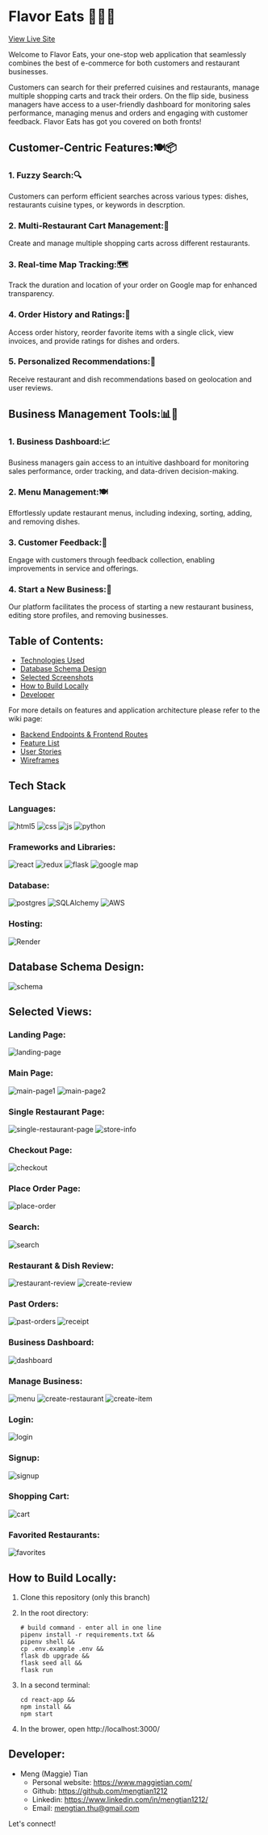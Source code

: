 # Flavor Eats 🍔🌮🍕

[View Live Site](https://flavor-eats.onrender.com/)

Welcome to Flavor Eats, your one-stop web application that seamlessly combines the best of e-commerce for both customers and restaurant businesses.

Customers can search for their preferred cuisines and restaurants, manage multiple shopping carts and track their orders. On the flip side, business managers have access to a user-friendly dashboard for monitoring sales performance, managing menus and orders and engaging with customer feedback. Flavor Eats has got you covered on both fronts!

## Customer-Centric Features:🍽️📦

### 1. Fuzzy Search:🔍

Customers can perform efficient searches across various types: dishes, restaurants cuisine types, or keywords in descrption.

### 2. Multi-Restaurant Cart Management:🛒

Create and manage multiple shopping carts across different restaurants.

### 3. Real-time Map Tracking:🗺️

Track the duration and location of your order on Google map for enhanced transparency.

### 4. Order History and Ratings:📜

Access order history, reorder favorite items with a single click, view invoices, and provide ratings for dishes and orders.

### 5. Personalized Recommendations:📍

Receive restaurant and dish recommendations based on geolocation and user reviews.

## Business Management Tools:📊🍴

### 1. Business Dashboard:📈

Business managers gain access to an intuitive dashboard for monitoring sales performance, order tracking, and data-driven decision-making.

### 2. Menu Management:🍽️

Effortlessly update restaurant menus, including indexing, sorting, adding, and removing dishes.

### 3. Customer Feedback:📣

Engage with customers through feedback collection, enabling improvements in service and offerings.

### 4. Start a New Business:🚀

Our platform facilitates the process of starting a new restaurant business, editing store profiles, and removing businesses.

## Table of Contents:
- [Technologies Used](#tech-stack)
- [Database Schema Design](#database)
- [Selected Screenshots](#views)
- [How to Build Locally](#build)
- [Developer](#developer)

For more details on features and application architecture please refer to the wiki page:

- [Backend Endpoints & Frontend Routes](https://github.com/mengtian1212/FlavorEats/wiki/Backend-Endpoints-&-Frontend-Routes)
- [Feature List](https://github.com/mengtian1212/FlavorEats/wiki/Feature-List)
- [User Stories](https://github.com/mengtian1212/FlavorEats/wiki/User-Stories)
- [Wireframes](https://github.com/mengtian1212/FlavorEats/wiki/Wireframes)

<h2 id="tech-stack">Tech Stack</h2>

### Languages:

![html5](https://img.shields.io/badge/HTML5-E34F26?style=for-the-badge&logo=html5&logoColor=white)
![css](https://img.shields.io/badge/CSS3-1572B6?style=for-the-badge&logo=css3&logoColor=white)
![js](https://img.shields.io/badge/JavaScript-323330?style=for-the-badge&logo=javascript&logoColor=F7DF1E)
![python](https://img.shields.io/badge/Python-FFD43B?style=for-the-badge&logo=python&logoColor=blue)

### Frameworks and Libraries:

![react](https://img.shields.io/badge/React-20232A?style=for-the-badge&logo=react&logoColor=61DAFB)
![redux](https://img.shields.io/badge/Redux-593D88?style=for-the-badge&logo=redux&logoColor=white)
![flask](https://img.shields.io/badge/Flask-000000?style=for-the-badge&logo=flask&logoColor=white)
![google map](https://img.shields.io/badge/Google_Cloud-4285F4?style=for-the-badge&logo=google-cloud&logoColor=white)

### Database:

![postgres](https://img.shields.io/badge/PostgreSQL-316192?style=for-the-badge&logo=postgresql&logoColor=white)
![SQLAlchemy](https://img.shields.io/badge/SQLAlchemy-100000?style=for-the-badge&logo=sql&logoColor=BA1212&labelColor=AD0000&color=A90000)
![AWS](https://img.shields.io/badge/Amazon_AWS-%23232f3e.svg?style=for-the-badge&logo=amazonaws&logoColor=ec912d)

### Hosting:

![Render](https://img.shields.io/badge/Render-%46E3B7.svg?style=for-the-badge&logo=render&logoColor=white)

<h2 id="database">Database Schema Design:</h2>

![schema](https://user-images.githubusercontent.com/43865099/268796979-82d155bd-2346-4955-9b1d-9f014ab4ac86.PNG)

<h2 id="views">Selected Views:</h2>

### Landing Page:

![landing-page](https://github.com/mengtian1212/FlavorEats/blob/screenshot/schema-screenshots/landing-page.PNG)

### Main Page:

![main-page1](https://github.com/mengtian1212/FlavorEats/blob/screenshot/schema-screenshots/main1.PNG)
![main-page2](https://github.com/mengtian1212/FlavorEats/blob/screenshot/schema-screenshots/main2.PNG)

### Single Restaurant Page:

![single-restaurant-page](https://github.com/mengtian1212/FlavorEats/blob/screenshot/schema-screenshots/single-restaurant1.PNG)
![store-info](https://github.com/mengtian1212/FlavorEats/blob/screenshot/schema-screenshots/single-restaurant-store-info.PNG)

### Checkout Page:

![checkout](https://github.com/mengtian1212/FlavorEats/blob/screenshot/schema-screenshots/checkout-page.PNG)

### Place Order Page:

![place-order](https://github.com/mengtian1212/FlavorEats/blob/screenshot/schema-screenshots/place-order-page.PNG)

### Search:

![search](https://github.com/mengtian1212/FlavorEats/blob/screenshot/schema-screenshots/search.PNG)

### Restaurant & Dish Review:

![restaurant-review](https://github.com/mengtian1212/FlavorEats/blob/screenshot/schema-screenshots/restaurant-review.PNG)
![create-review](https://github.com/mengtian1212/FlavorEats/blob/screenshot/schema-screenshots/create-review-with-items.PNG)

### Past Orders:

![past-orders](https://github.com/mengtian1212/FlavorEats/blob/screenshot/schema-screenshots/past-orders-page.PNG)
![receipt](https://github.com/mengtian1212/FlavorEats/blob/screenshot/schema-screenshots/past-orders-page-receipt.PNG)

### Business Dashboard:

![dashboard](https://github.com/mengtian1212/FlavorEats/blob/screenshot/schema-screenshots/dashboard.PNG)

### Manage Business:

![menu](https://github.com/mengtian1212/FlavorEats/blob/screenshot/schema-screenshots/menu.PNG)
![create-restaurant](https://github.com/mengtian1212/FlavorEats/blob/screenshot/schema-screenshots/create-restaurant.PNG)
![create-item](https://github.com/mengtian1212/FlavorEats/blob/screenshot/schema-screenshots/add-menu-item.PNG)

### Login:

![login](https://github.com/mengtian1212/FlavorEats/blob/screenshot/schema-screenshots/log-in-page.PNG)

### Signup:

![signup](https://github.com/mengtian1212/FlavorEats/blob/screenshot/schema-screenshots/sign-up-page.PNG)

### Shopping Cart:

![cart](https://github.com/mengtian1212/FlavorEats/blob/screenshot/schema-screenshots/sign-up-page.PNG)

### Favorited Restaurants:

![favorites](https://github.com/mengtian1212/FlavorEats/blob/screenshot/schema-screenshots/favorite-page.PNG)

<h2 id="build">How to Build Locally:</h2>

1. Clone this repository (only this branch)

2. In the root directory:

   ```shell
   # build command - enter all in one line
   pipenv install -r requirements.txt &&
   pipenv shell &&
   cp .env.example .env &&
   flask db upgrade &&
   flask seed all &&
   flask run
   ```

3. In a second terminal:

   ```shell
   cd react-app &&
   npm install &&
   npm start
   ```

4. In the brower, open http://localhost:3000/

<h2 id="developer">Developer:</h2>

- Meng (Maggie) Tian
  - Personal website: https://www.maggietian.com/
  - Github: https://github.com/mengtian1212
  - Linkedin: https://www.linkedin.com/in/mengtian1212/
  - Email: mengtian.thu@gmail.com

Let's connect!
